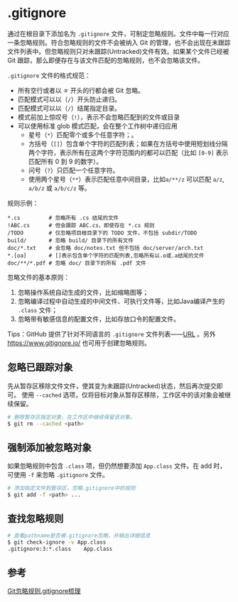 # .gitignore

通过在根目录下添加名为 `.gitignore` 文件，可制定忽略规则。文件中每一行对应一条忽略规则。符合忽略规则的文件不会被纳入 Git 的管理，也不会出现在未跟踪文件列表中。但忽略规则只对未跟踪(Untracked)文件有效。如果某个文件已经被 Git 跟踪，那么即便存在与该文件匹配的忽略规则，也不会忽略该文件。

 `.gitignore` 文件的格式规范：

- 所有空行或者以 `＃` 开头的行都会被 Git 忽略。 
- 匹配模式可以以（`/`）开头防止递归。 
- 匹配模式可以以（`/`）结尾指定目录。 
- 模式前加上惊叹号（`!`），表示不会忽略匹配到的文件或目录
- 可以使用标准 glob 模式匹配，会在整个工作树中递归应用
  - 星号（`*`）匹配零个或多个任意字符；。
  - 方括号（`[]`）包含单个字符的匹配列表；如果在方括号中使用短划线分隔两个字符，表示所有在这两个字符范围内的都可以匹配（比如 `[0-9]` 表示匹配所有 0 到 9 的数字）。
  - 问号（`?`）只匹配一个任意字符。
  - 使用两个星号（`**`）表示匹配任意中间目录，比如`a/**/z` 可以匹配 `a/z`, `a/b/z` 或  `a/b/c/z` 等。 

 规则示例：

```
*.cs         # 忽略所有 .cs 结尾的文件
!ABC.cs      # 但会跟踪 ABC.cs，即使存在 *.cs 规则
/TODO        # 仅忽略项目根目录下的 TODO 文件，不包括 subdir/TODO
build/       # 忽略 build/ 目录下的所有文件
doc/*.txt    # 会忽略 doc/notes.txt 但不包括 doc/server/arch.txt
*.[oa]       # []表示包含单个字符的匹配列表,忽略所有以.o或.a结尾的文件
doc/**/*.pdf # 忽略 doc/ 目录下的所有 .pdf 文件
```

忽略文件的基本原则：

1. 忽略操作系统自动生成的文件，比如缩略图等；
2. 忽略编译过程中自动生成的中间文件、可执行文件等，比如Java编译产生的 `.class` 文件；
3. 忽略带有敏感信息的配置文件，比如存放口令的配置文件。

Tips：GitHub 提供了针对不同语言的 `.gitignore` 文件列表——[URL](https://github.com/github/gitignore) 。另外 https://www.gitignore.io/ 也可用于创建忽略规则。

## 忽略已跟踪对象

先从暂存区移除文件文件，使其变为未跟踪(Untracked)状态，然后再次提交即可。
使用 `--cached` 选项，仅将目标对象从暂存区移除，工作区中的该对象会被继续保留。

```bash
# 删除暂存区指定对象，在工作区中继续保留该对象。
$ git rm --cached <path>
```

## 强制添加被忽略对象

如果忽略规则中包含 `.class` 项，但仍然想要添加 `App.class` 文件。在 add 时，可使用 `-f` 来忽略 `.gitignore` 文件。

```bash
# 添加指定文件到暂存区，忽略.gitignore中的规则
$ git add -f <path> ...
```

## 查找忽略规则

```bash
# 查看pathname是否被.gitignore忽略，并输出详细信息
$ git check-ignore -v App.class
.gitignore:3:*.class    App.class
```

## 参考

[Git忽略规则.gitignore梳理](http://www.cnblogs.com/kevingrace/p/5690241.html)

